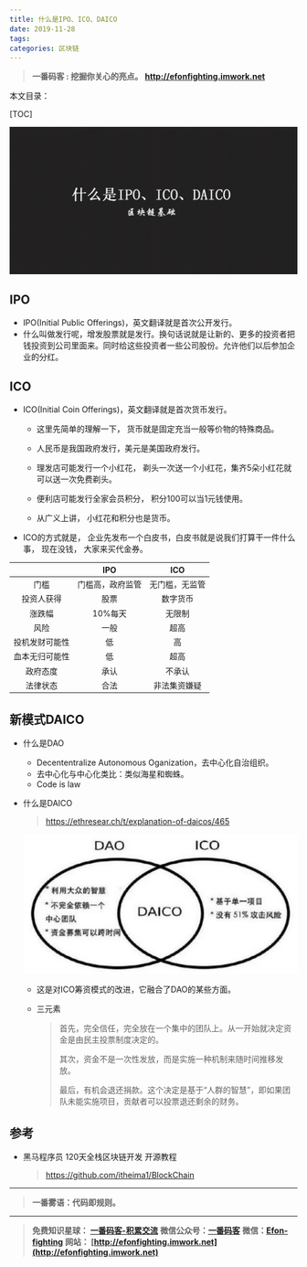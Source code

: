```yaml
---
title: 什么是IPO、ICO、DAICO
date: 2019-11-28
tags: 
categories: 区块链
---
```


> **一番码客 : 挖掘你关心的亮点。**
> **http://efonfighting.imwork.net**

本文目录：

[TOC]

![](2019-11-28-什么是IPO、ICO、DAICO/image-20191128074050842.png)

<!--more-->

## IPO

- IPO(Initial Public Offerings)，英文翻译就是首次公开发行。
- 什么叫做发行呢，增发股票就是发行。换句话说就是让新的、更多的投资者把钱投资到公司里面来。同时给这些投资者一些公司股份。允许他们以后参加企业的分红。

## ICO

- ICO(Initial Coin Offerings)，英文翻译就是首次货币发行。

    - 这里先简单的理解一下， 货币就是固定充当一般等价物的特殊商品。

    - 人民币是我国政府发行，美元是美国政府发行。

    - 理发店可能发行一个小红花， 剃头一次送一个小红花，集齐5朵小红花就可以送一次免费剃头。

    - 便利店可能发行全家会员积分， 积分100可以当1元钱使用。

    - 从广义上讲， 小红花和积分也是货币。

- ICO的方式就是， 企业先发布一个白皮书，白皮书就是说我们打算干一件什么事， 现在没钱， 大家来买代金券。

|                |       IPO        |      ICO       |
| :------------: | :--------------: | :------------: |
|      门槛      | 门槛高，政府监管 | 无门槛，无监管 |
|   投资人获得   |       股票       |    数字货币    |
|     涨跌幅     |     10%每天      |     无限制     |
|      风险      |       一般       |      超高      |
| 投机发财可能性 |        低        |       高       |
| 血本无归可能性 |        低        |      超高      |
|    政府态度    |       承认       |     不承认     |
|    法律状态    |       合法       |  非法集资嫌疑  |

## 新模式DAICO

- 什么是DAO

    - Decententralize Autonomous Oganization，去中心化自治组织。
    - 去中心化与中心化类比：类似海星和蜘蛛。

    * Code is law  

- 什么是DAICO

    >  https://ethresear.ch/t/explanation-of-daicos/465

    ![](2019-11-28-什么是IPO、ICO、DAICO/image-20191128073304435.png)

    - 这是对ICO筹资模式的改进，它融合了DAO的某些方面。

    - 三元素

        > 首先，完全信任，完全放在一个集中的团队上。从一开始就决定资金是由民主投票制度决定的。
        >
        > 其次，资金不是一次性发放，而是实施一种机制来随时间推移发放。
        >
        > 最后，有机会退还捐款。这个决定是基于“人群的智慧”，即如果团队未能实施项目，贡献者可以投票退还剩余的财务。

## 参考

* 黑马程序员 120天全栈区块链开发 开源教程

  > https://github.com/itheima1/BlockChain

----

> **一番雾语：代码即规则。**

----------

> **免费知识星球： [一番码客-积累交流](http://efonfighting.imwork.net/efonmark-blog/%E7%AE%80%E4%BB%8B/zhishixingqiu1.png)**
> **微信公众号：[一番码客](http://efonfighting.imwork.net/efonmark-blog/%E7%AE%80%E4%BB%8B/guanzhu_1.jpg)**
> **微信：[Efon-fighting](http://efonfighting.imwork.net/efonmark-blog/%E7%AE%80%E4%BB%8B/weixin.jpg)**
> **网站： [http://efonfighting.imwork.net](http://efonfighting.imwork.net)**